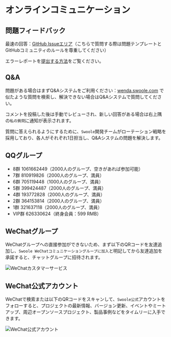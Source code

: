 # オンラインコミュニケーション

## 問題フィードバック

最速の回答：[GitHub Issueエリア](https://github.com/swoole/swoole-src/issues/)（こちらで質問する際は問題テンプレートとGitHubコミュニティのルールを尊重してください）

エラーレポートを[提出する方法](//wiki.swoole.com/#/other/issue)をご覧ください。

## Q&A

問題がある場合はまずQ&Aシステムをご利用ください：[wenda.swoole.com](//wenda.swoole.com) で似たような質問を検索し、解決できない場合はQ&Aシステムで質問してください。

コメントを投稿した後は手動でレビューされ、新しい回答がある場合は右上隅の`私の質問`に通知が表示されます。

質問に答えられるようにするために、`Swoole`開発チームがローテーション戦略を採用しており、各人がそれぞれ1日担当し、Q&Aシステムの問題を解決します。

## QQグループ

* 8群 1061662449（2000人のグループ、空きがあれば参加可能）
* 7群 810919826（2000人のグループ、満員）
* 6群 705119448（1000人のグループ、満員）
* 5群 399424487（2000人のグループ、満員）
* 4群 193772828（2000人のグループ、満員）
* 2群 364153814（2000人のグループ、満員）
* 1群 321637118（2000人のグループ、満員）
* VIP群 626330624（終身会員：599 RMB）

## WeChatグループ

WeChatグループへの直接参加ができないため、まず以下のQRコードを友達追加し、`Swoole WeChatコミュニケーショングループに加入`と明記してから友達追加を承諾すると、チャットグループに招待されます。

![WeChatカスタマーサービス](../_images/wechat/kefu.png ':size=200')

## WeChat公式アカウント

WeChatで検索または以下のQRコードをスキャンして、`Swoole公式`アカウントをフォローすると、プロジェクトの最新情報、バージョン更新、イベントやミートアップ、周辺オープンソースプロジェクト、製品事例などをタイムリーに入手できます。

![WeChat公式アカウント](../_images/wechat/mp.png ':size=600x200')
